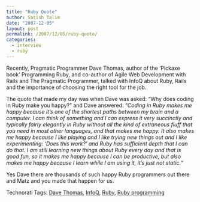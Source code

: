 ```yaml
---
title: "Ruby Quote"
author: Satish Talim
date: "2007-12-05"
layout: post
permalink: /2007/12/05/ruby-quote/
categories:
  - interview
  - ruby
---
```

Recently, Pragmatic Programmer Dave Thomas, author of the ‘Pickaxe book’
Programming Ruby, and co-author of Agile Web Development with Rails and
The Pragmatic Programmer, talked with InfoQ about Ruby, Rails and the
importance of choosing the right tool for the job.<!--more-->

The quote that made my day was when Dave was asked: “Why does coding in
Ruby make you happy?” and Dave answered: “*Coding in Ruby makes me happy
because it’s one of the shortest paths between my brain and a computer.
I can think of something and I can express it very succinctly and
typically fairly elegantly in Ruby without all the kind of extraneous
fluff that you need in most other languages, and that makes me happy. It
also makes me happy because I like playing and I like trying new things
out and I like experimenting: ‘Does this work?’ and Ruby has sufficient
depth that I can do that. I am still learning new things about Ruby
every day and that is good fun, so it makes me happy because I can be
productive, but also makes me happy because I learn while I am using it,
it’s just not static.*“

Yes Dave there are thousands of such happy Ruby programmers out there
and Matz and you made that happen for us.

Technorati Tags: [Dave Thomas](http://technorati.com/tag/Dave+Thomas),
[InfoQ](http://technorati.com/tag/InfoQ),
[Ruby](http://technorati.com/tag/Ruby), [Ruby
programming](http://technorati.com/tag/Ruby+programming)
